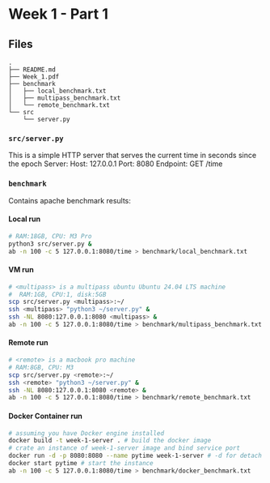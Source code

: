 # Week 1 - Part 1

## Files
```
.
├── README.md
├── Week_1.pdf
├── benchmark
│   ├── local_benchmark.txt
│   ├── multipass_benchmark.txt
│   └── remote_benchmark.txt
└── src
    └── server.py
```

### `src/server.py`
This is a simple HTTP server that serves the current time in seconds since the epoch
Server:
    Host: 127.0.0.1
    Port: 8080
Endpoint:
    GET /time

### `benchmark`
Contains apache benchmark results:
#### Local run
``` bash
# RAM:18GB, CPU: M3 Pro
python3 src/server.py &
ab -n 100 -c 5 127.0.0.1:8080/time > benchmark/local_benchmark.txt
```

#### VM run
``` bash
# <multipass> is a multipass ubuntu Ubuntu 24.04 LTS machine
#  RAM:1GB, CPU:1, disk:5GB
scp src/server.py <multipass>:~/
ssh <multipass> "python3 ~/server.py" &
ssh -NL 8080:127.0.0.1:8080 <multipass> &
ab -n 100 -c 5 127.0.0.1:8080/time > benchmark/multipass_benchmark.txt
```

#### Remote run
``` bash
# <remote> is a macbook pro machine
# RAM:8GB, CPU: M3
scp src/server.py <remote>:~/
ssh <remote> "python3 ~/server.py" &
ssh -NL 8080:127.0.0.1:8080 <remote> &
ab -n 100 -c 5 127.0.0.1:8080/time > benchmark/remote_benchmark.txt
```
#### Docker Container run
``` bash
# assuming you have Docker engine installed
docker build -t week-1-server . # build the docker image
# crate an instance of week-1-server image and bind service port
docker run -d -p 8080:8080 --name pytime week-1-server # -d for detach
docker start pytime # start the instance
ab -n 100 -c 5 127.0.0.1:8080/time > benchmark/docker_benchmark.txt
```
